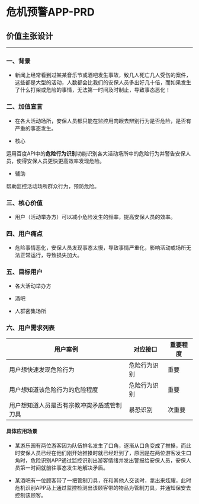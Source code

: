 # 危机预警APP-PRD

## 价值主张设计
-----
### 一、背景
- 新闻上经常看到过某某音乐节或酒吧发生事故，致几人死亡几人受伤的案件，这些都是大型的活动，人数都会比我们的安保人员多出好几十倍，而如果发生了什么打架或危险的事情，无法第一时间及时制止，导致事态恶化！

### 二、加值宣言
- 在各大活动场所，安保人员都只能在监控用肉眼去辨别行为是否危险，是否有严重的事态发生。

- 核心

运用百度API中的**危险行为识别**功能识别各大活动场所中的危险行为并警告安保人员，使得安保人员更快更高效率发现危险。

- 辅助

帮助监控活动场所群众行为，预防危险。

### 三、核心价值

- 用户（活动举办方）可以减小危险发生的频率，提高安保人员的效率。

### 四、用户痛点

- 危险事情恶化，安保人员发现事态太慢，导致事情严重化，影响活动或场所无法正常运行，导致损失加大。

### 五、目标用户

- 各大活动举办方

- 酒吧

- 人群密集场所

### 六、用户需求列表

|用户案例|对应接口|重要程度|
|-|------|-|
|用户想快速发现危险行为|危险行为识别|重要
|用户想知道该危险行为的危险程度|危险行为识别|重要
|用户想知道人员是否有宗教冲突矛盾或管制刀具|暴恐识别|次重要

#### 具体应用场景

- 某游乐园有两位游客因为队伍排名发生了口角，逐渐从口角变成了推搡，而此时安保人员已经在他们刚开始推搡时就已经赶到了，原因是在两位游客发生口角时，危险识别APP通过监控识别出游客情绪并发出警报给安保人员，安保人员第一时间就前往事态发生地解决矛盾。

- 某酒吧有一位顾客带了一把管制刀具，在和其他人交谈时，拿出来炫耀，此时危机识别APP马上通过监控检测出该顾客带的物品为管制刀具，并通知保安去控制该顾客。
